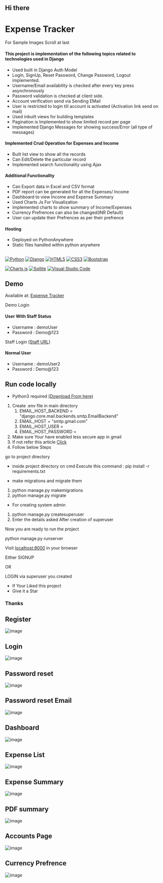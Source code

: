 ## Hi there

# Expense Tracker

For Sample Images Scroll at last

#### This project is implementation of the following topics related to technologies used in Django

- Used built in Django Auth Model
- Login, SignUp, Reset Password, Change Password, Logout implemented.
- Username/Email availability is checked after every key press asynchronously
- Password validation is checked at client side.
- Account verification send via Sending EMail 
- User is restricted to login till account is activated (Activation link send on mail)
- Used inbuilt views for building templates
- Pagination is Implemented to show limited record per page
- Implemented Django Messages for showing success/Error (all type of messages)

#### Implemented Crud Operation for Expenses and Income
- Built list view to show all the records
- Can Edit/Delete the particular record 
- Implemented search functionality using Ajax

#### Additional Functionality
- Can Export data in Excel and CSV format
- PDF report can be generated for all the Expenses/ Income 
- Dashboard to view Income and Expense Summary 
- Used Charts Js For Visualization 
- Implemented charts to show summary of Income/Expenses
- Currency Prefrences can also be changed(INR Default)
- User can update their Prefrences as per their prefrence

#### Hosting
- Deployed on PythonAnywhere
- Static files handled within python anywhere

##

[![Python](https://img.shields.io/badge/Python-3776AB?style=for-the-badge&logo=python&logoColor=white)](https://www.python.org/)
[![Django](https://img.shields.io/badge/Django-092E20?style=for-the-badge&logo=django&logoColor=white)](https://www.djangoproject.com/)
[![HTML5](https://img.shields.io/badge/html5-%23E34F26.svg?style=for-the-badge&logo=html5&logoColor=white)](https://developer.mozilla.org/en-US/docs/Glossary/HTML5)
[![CSS3](https://img.shields.io/badge/css3-%231572B6.svg?style=for-the-badge&logo=css3&logoColor=white)](https://developer.mozilla.org/en-US/docs/Web/CSS)
[![Bootstrap](https://img.shields.io/badge/Bootstrap-563D7C?style=for-the-badge&logo=bootstrap&logoColor=white)](https://getbootstrap.com/)

[![Charts js](https://img.shields.io/badge/Chart.js-FF6384?style=for-the-badge&logo=chartdotjs&logoColor=white)](https://www.chartjs.org/)
[![Sqllite](https://img.shields.io/badge/SQLite-07405E?style=for-the-badge&logo=sqlite&logoColor=white)](https://www.sqlite.org/)
[![Visual Studio Code](https://img.shields.io/badge/Visual_Studio_Code-0078D4?style=for-the-badge&logo=visual%20studio%20code&logoColor=white)](https://code.visualstudio.com/)

## Demo

Available at: [Expense Tracker](https://avi15.pythonanywhere.com)

Demo Login 

#### User With Staff Status
- Username : demoUser
- Password : Demo@123

Staff Login [(Staff URL)](https://avi15.pythonanywhere.com/admin)

#### Normal User
- Username : demoUser2
- Password : Demo@123


## Run code locally 

- Python3 required [(Download From here)](https://www.python.org/downloads/)

1. Create .env file in main directory 
    1. EMAIL_HOST_BACKEND = "django.core.mail.backends.smtp.EmailBackend"
    2. EMAIL_HOST = "smtp.gmail.com"
    3. EMAIL_HOST_USER = <Your email>
    4. EMAIL_HOST_PASSWORD = <Your email password>
2. Make sure Your have enabled less secure app in gmail 
3. If not refer this article [Click](https://www.dev2qa.com/how-do-i-enable-less-secure-apps-on-gmail)
4. Follow below Steps

go to project directory
- inside project directory on cmd
  Execute this command : pip install -r requirements.txt
  
- make migrations and migrate them

1. python manage.py makemigrations
2. python manage.py migrate
  
- For creating system admin 
  
1. python manage.py createsuperuser
2. Enter the details asked
After creation of superuser

Now you are ready to run the project 

  python manage.py runserver
 
Visit [localhost:8000](http://localhost:8000/) in your browser
  
Either SIGNUP 
  
OR

LOGIN via superuser you created

- If Your Liked this project 
- Give it a Star
    
### Thanks
  

  
  ## Register 
  ![image](https://user-images.githubusercontent.com/43076709/164882058-4bc23b05-6f7b-442f-89c4-7ee294a466d4.png)

  ## Login
  ![image](https://user-images.githubusercontent.com/43076709/164882150-52e99a83-49cd-434a-970c-f040f7a940bc.png)

  ## Password reset 
  ![image](https://user-images.githubusercontent.com/43076709/164882250-5249c63b-6af6-4e86-b67f-35ac750d3a06.png)
  
  ## Password reset Email 
  ![image](https://user-images.githubusercontent.com/43076709/164882355-8ff00452-04e2-499d-9464-3615749ebca0.png)

  ## Dashboard
  ![image](https://user-images.githubusercontent.com/43076709/164880800-ed0fd618-884d-442f-8c1e-a64929c4db5f.png)

  ## Expense List
  ![image](https://user-images.githubusercontent.com/43076709/164880968-8ab7681d-6621-4d86-b215-3e0a59b77a00.png)
  
  ## Expense Summary
  ![image](https://user-images.githubusercontent.com/43076709/164881574-874344ae-9e11-4fc6-9be7-4ea29536ce8c.png)
  
  ## PDF summary
 ![image](https://user-images.githubusercontent.com/43076709/164881801-e2dfab60-cc72-4c91-8625-a9b84b54c08e.png)

 ## Accounts Page
  ![image](https://user-images.githubusercontent.com/43076709/164882461-88ef18d0-0781-480a-a348-3e0b07292734.png)

 ## Currency Prefrence
  ![image](https://user-images.githubusercontent.com/43076709/164882479-2695600c-2543-4ab9-acfc-9b05a2c76617.png)
  
  
  
 



